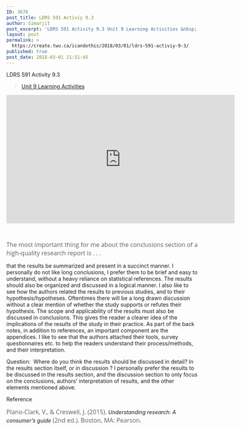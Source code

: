 ```yaml
---
ID: 3676
post_title: LDRS 591 Activiy 9.3
author: Simarjit
post_excerpt: 'LDRS 591 Activity 9.3 Unit 9 Learning Activities &nbsp; The most important thing for me about the conclusions section of a high-quality research report is . . . that the results be summarized and present in a succinct manner. I personally do not like long conclusions, I prefer them to be brief and easy to [&hellip;]'
layout: post
permalink: >
  https://create.twu.ca/icandothis/2018/03/01/ldrs-591-activiy-9-3/
published: true
post_date: 2018-03-01 21:51:45
---
```

<p>LDRS 591 Activity 9.3</p>
<blockquote class="wp-embedded-content" data-secret="fiNRNVejeL"><p><a href="https://create.twu.ca/ldrs591-sp18/unit-9-learning-activities/">Unit 9 Learning Activities</a></p></blockquote>
<p><iframe class="wp-embedded-content" sandbox="allow-scripts" security="restricted" src="https://create.twu.ca/ldrs591-sp18/unit-9-learning-activities/embed/#?secret=fiNRNVejeL" data-secret="fiNRNVejeL" width="600" height="338" title="&#8220;Unit 9 Learning Activities&#8221; &#8212; Leadership 591: Scholarly Inquiry" frameborder="0" marginwidth="0" marginheight="0" scrolling="no"></iframe></p>
<p>&nbsp;</p>
<p><span style="float: none;background-color: transparent;color: #606060;font-family: 'Open Sans',sans-serif;font-size: 16px;font-style: normal;font-variant: normal;font-weight: 400;letter-spacing: normal;text-align: left;text-decoration: none;text-indent: 0px">The most important thing for me about the conclusions section of a high-quality research report is . . .</span></p>
<p>that the results be summarized and present in a succinct manner. I personally do not like long conclusions, I prefer them to be brief and easy to understand, without a heavy reliance on statistical references. The results should also be organized and discussed in a logical manner. I also like to see how the authors related the results to previous studies, and to their hypothesis/hypotheses. Oftentimes there will be a long drawn discussion without a clear mention of whether the study supports or refutes their hypothesis. The scope and applicability of the results must also be discussed in conclusions. This gives the reader a clearer idea of the implications of the results of the study in their practice. As part of the back notes, in addition to references, an important component are the appendices. I like to see that the authors attached their tools, survey questionnaires etc. to help the readers understand their process/methods, and their interpretation.</p>
<p>Question:  Where do you think the results should be discussed in detail? In the results section itself, or in discussion ? I personally prefer the results to be discussed in the results section, and the discussion section to only focus on the conclusions, authors&#8217; interpretation of results, and the other elements mentioned above.</p>
<p>Reference</p>
<p><span style="float: none;background-color: transparent;color: #606060;font-family: 'Open Sans',sans-serif;font-size: 16px;font-style: normal;font-variant: normal;font-weight: 400;letter-spacing: normal;text-align: left;text-decoration: none;text-indent: 0px">Plano-Clark, V., &amp; Creswell, J. (2015). </span><em>Understanding research: A consumer’s guide</em><span style="float: none;background-color: transparent;color: #606060;font-family: 'Open Sans',sans-serif;font-size: 16px;font-style: normal;font-variant: normal;font-weight: 400;letter-spacing: normal;text-align: left;text-decoration: none;text-indent: 0px"> (2nd ed.). Boston, MA: Pearson.</span></p>